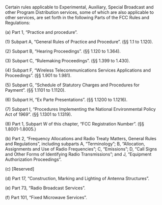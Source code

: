 Certain rules applicable to Experimental, Auxiliary, Special Broadcast and other Program Distribution services, some of which are also applicable to other services, are set forth in the following Parts of the FCC Rules and Regulations:

(a) Part 1, “Practice and procedure”.

(1) Subpart A, “General Rules of Practice and Procedure”. (§§ 1.1 to 1.120).

(2) Subpart B, “Hearing Proceedings”. (§§ 1.120 to 1.364).

(3) Subpart C, “Rulemaking Proceedings”. (§§ 1.399 to 1.430).

(4) Subpart F, “Wireless Telecommunications Services Applications and Proceedings”. (§§ 1.901 to 1.981).

(5) Subpart G, “Schedule of Statutory Charges and Procedures for Payment”. (§§ 1.1101 to 1.1120).

(6) Subpart H, “Ex Parte Presentations”. (§§ 1.1200 to 1.1216).

(7) Subpart I, “Procedures Implementing the National Environmental Policy Act of 1969”. (§§ 1.1301 to 1.1319).

(8) Part 1, Subpart W of this chapter, “FCC Registration Number”. (§§ 1.8001-1.8005.)
              

(b) Part 2, “Frequency Allocations and Radio Treaty Matters, General Rules and Regulations”, including subparts A, “Terminology”; B, “Allocation, Assignments and Use of Radio Frequencies”; C, “Emissions”; D, “Call Signs and Other Forms of Identifying Radio Transmissions”; and J, “Equipment Authorization Proceedings”.

(c) [Reserved]

(d) Part 17, “Construction, Marking and Lighting of Antenna Structures”.

(e) Part 73, “Radio Broadcast Services”.

(f) Part 101, “Fixed Microwave Services”.

